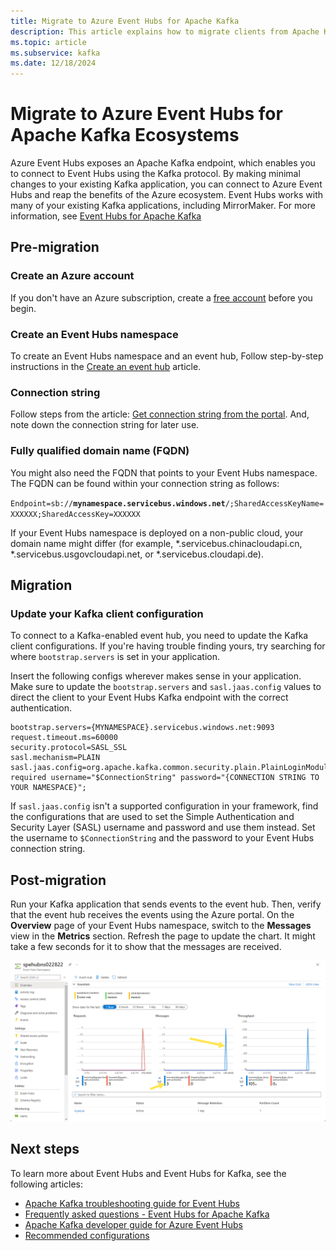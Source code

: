 ```yaml
---
title: Migrate to Azure Event Hubs for Apache Kafka
description: This article explains how to migrate clients from Apache Kafka to Azure Event Hubs. 
ms.topic: article
ms.subservice: kafka
ms.date: 12/18/2024
---
```


# Migrate to Azure Event Hubs for Apache Kafka Ecosystems
Azure Event Hubs exposes an Apache Kafka endpoint, which enables you to connect to Event Hubs using the Kafka protocol. By making minimal changes to your existing Kafka application, you can connect to Azure Event Hubs and reap the benefits of the Azure ecosystem. Event Hubs works with many of your existing Kafka applications, including MirrorMaker. For more information, see [Event Hubs for Apache Kafka](azure-event-hubs-apache-kafka-overview.md)

## Pre-migration 

### Create an Azure account
If you don't have an Azure subscription, create a [free account](https://azure.microsoft.com/free/?ref=microsoft.com&utm_source=microsoft.com&utm_medium=docs&utm_campaign=visualstudio) before you begin.

### Create an Event Hubs namespace
 To create an Event Hubs namespace and an event hub, Follow step-by-step instructions in the [Create an event hub](event-hubs-create.md) article. 

### Connection string
Follow steps from the article: [Get connection string from the portal](event-hubs-get-connection-string.md#azure-portal). And, note down the connection string for later use. 

### Fully qualified domain name (FQDN)
You might also need the FQDN that points to your Event Hubs namespace. The FQDN can be found within your connection string as follows:

`Endpoint=sb://`**`mynamespace.servicebus.windows.net`**`/;SharedAccessKeyName=XXXXXX;SharedAccessKey=XXXXXX`

If your Event Hubs namespace is deployed on a non-public cloud, your domain name might differ (for example, \*.servicebus.chinacloudapi.cn, \*.servicebus.usgovcloudapi.net, or \*.servicebus.cloudapi.de).

## Migration 

### Update your Kafka client configuration

To connect to a Kafka-enabled event hub, you need to update the Kafka client configurations. If you're having trouble finding yours, try searching for where `bootstrap.servers` is set in your application.

Insert the following configs wherever makes sense in your application. Make sure to update the `bootstrap.servers` and `sasl.jaas.config` values to direct the client to your Event Hubs Kafka endpoint with the correct authentication. 

```
bootstrap.servers={MYNAMESPACE}.servicebus.windows.net:9093
request.timeout.ms=60000
security.protocol=SASL_SSL
sasl.mechanism=PLAIN
sasl.jaas.config=org.apache.kafka.common.security.plain.PlainLoginModule required username="$ConnectionString" password="{CONNECTION STRING TO YOUR NAMESPACE}";
``` 

If `sasl.jaas.config` isn't a supported configuration in your framework, find the configurations that are used to set the Simple Authentication and Security Layer (SASL) username and password and use them instead. Set the username to `$ConnectionString` and the password to your Event Hubs connection string.

## Post-migration
Run your Kafka application that sends events to the event hub. Then, verify that the event hub receives the events using the Azure portal. On the **Overview** page of your Event Hubs namespace, switch to the **Messages** view in the **Metrics** section. Refresh the page to update the chart. It might take a few seconds for it to show that the messages are received. 

[![Verify that the event hub received the messages](./media/getstarted-dotnet-standard-send-v2/verify-messages-portal.png)](./media/getstarted-dotnet-standard-send-v2/verify-messages-portal.png#lightbox)


## Next steps
To learn more about Event Hubs and Event Hubs for Kafka, see the following articles:  

- [Apache Kafka troubleshooting guide for Event Hubs](apache-kafka-troubleshooting-guide.md)
- [Frequently asked questions - Event Hubs for Apache Kafka](apache-kafka-frequently-asked-questions.yml)
- [Apache Kafka developer guide for Azure Event Hubs](apache-kafka-developer-guide.md)
- [Recommended configurations](apache-kafka-configurations.md)
